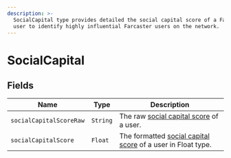 ```yaml
---
description: >-
  SocialCapital type provides detailed the social capital score of a Farcaster
  user to identify highly influential Farcaster users on the network.
---
```


# SocialCapital

## Fields

| Name                    | Type     | Description                                                                                                                                        |
| ----------------------- | -------- | -------------------------------------------------------------------------------------------------------------------------------------------------- |
| `socialCapitalScoreRaw` | `String` | The raw [social capital score](../../abstractions/trending-casts/social-capital-value-and-social-capital-scores.md) of a user.                     |
| `socialCapitalScore`    | `Float`  | The formatted [social capital score](../../abstractions/trending-casts/social-capital-value-and-social-capital-scores.md) of a user in Float type. |
